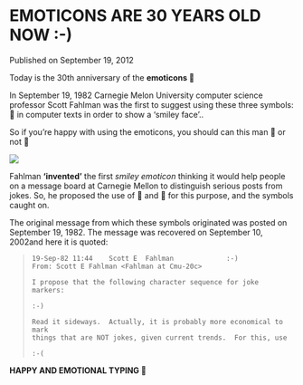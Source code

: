 # EMOTICONS ARE 30 YEARS OLD NOW :-)

Published on September 19, 2012

Today is the 30th anniversary of the **emoticons 🙂**

In September 19, 1982 Carnegie Melon University computer science professor Scott Fahlman was the first to suggest using these three symbols: **🙂** in computer texts in order to show a ‘smiley face’..

So if you’re happy with using the emoticons, you should can this man 🙂 or not 🙁

![](https://media.tumblr.com/tumblr_malakiki2v1rq1qxm.jpg)

Fahlman **‘invented’** the first *smiley emoticon* thinking it would help people on a message board at Carnegie Mellon to distinguish serious posts from jokes. So, he proposed the use of **🙂** and **🙁** for this purpose, and the symbols caught on.

The original message from which these symbols originated was posted on September 19, 1982. The message was recovered on September 10, 2002and here it is quoted:

> ```
> 19-Sep-82 11:44    Scott E  Fahlman             :-)
> From: Scott E Fahlman <Fahlman at Cmu-20c>
>
> I propose that the following character sequence for joke markers:
>
> :-)
>
> Read it sideways.  Actually, it is probably more economical to mark
> things that are NOT jokes, given current trends.  For this, use
>
> :-(
> ```

**HAPPY AND EMOTIONAL TYPING 🙂**
